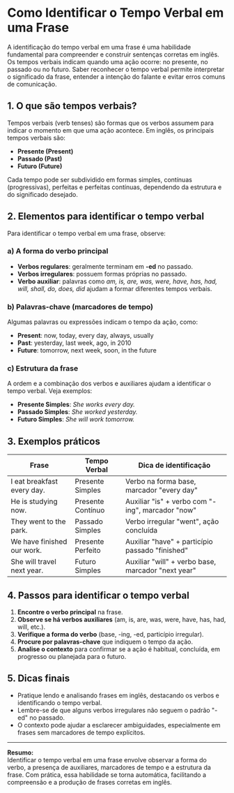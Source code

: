 
# Como Identificar o Tempo Verbal em uma Frase

A identificação do tempo verbal em uma frase é uma habilidade fundamental para compreender e construir sentenças corretas em inglês. Os tempos verbais indicam quando uma ação ocorre: no presente, no passado ou no futuro. Saber reconhecer o tempo verbal permite interpretar o significado da frase, entender a intenção do falante e evitar erros comuns de comunicação.

## 1. O que são tempos verbais?

Tempos verbais (verb tenses) são formas que os verbos assumem para indicar o momento em que uma ação acontece. Em inglês, os principais tempos verbais são:

- **Presente (Present)**
- **Passado (Past)**
- **Futuro (Future)**

Cada tempo pode ser subdividido em formas simples, contínuas (progressivas), perfeitas e perfeitas contínuas, dependendo da estrutura e do significado desejado.

## 2. Elementos para identificar o tempo verbal

Para identificar o tempo verbal em uma frase, observe:

### a) A forma do verbo principal

- **Verbos regulares**: geralmente terminam em **-ed** no passado.
- **Verbos irregulares**: possuem formas próprias no passado.
- **Verbo auxiliar**: palavras como *am, is, are, was, were, have, has, had, will, shall, do, does, did* ajudam a formar diferentes tempos verbais.

### b) Palavras-chave (marcadores de tempo)

Algumas palavras ou expressões indicam o tempo da ação, como:

- **Present**: now, today, every day, always, usually
- **Past**: yesterday, last week, ago, in 2010
- **Future**: tomorrow, next week, soon, in the future

### c) Estrutura da frase

A ordem e a combinação dos verbos e auxiliares ajudam a identificar o tempo verbal. Veja exemplos:

- **Presente Simples**: *She works every day.*
- **Passado Simples**: *She worked yesterday.*
- **Futuro Simples**: *She will work tomorrow.*

## 3. Exemplos práticos

| Frase                        | Tempo Verbal         | Dica de identificação                |
|------------------------------|----------------------|--------------------------------------|
| I eat breakfast every day.   | Presente Simples     | Verbo na forma base, marcador "every day" |
| He is studying now.          | Presente Contínuo    | Auxiliar "is" + verbo com "-ing", marcador "now" |
| They went to the park.       | Passado Simples      | Verbo irregular "went", ação concluída |
| We have finished our work.   | Presente Perfeito    | Auxiliar "have" + particípio passado "finished" |
| She will travel next year.   | Futuro Simples       | Auxiliar "will" + verbo base, marcador "next year" |

## 4. Passos para identificar o tempo verbal

1. **Encontre o verbo principal** na frase.
2. **Observe se há verbos auxiliares** (am, is, are, was, were, have, has, had, will, etc.).
3. **Verifique a forma do verbo** (base, -ing, -ed, particípio irregular).
4. **Procure por palavras-chave** que indiquem o tempo da ação.
5. **Analise o contexto** para confirmar se a ação é habitual, concluída, em progresso ou planejada para o futuro.

## 5. Dicas finais

- Pratique lendo e analisando frases em inglês, destacando os verbos e identificando o tempo verbal.
- Lembre-se de que alguns verbos irregulares não seguem o padrão "-ed" no passado.
- O contexto pode ajudar a esclarecer ambiguidades, especialmente em frases sem marcadores de tempo explícitos.

---

**Resumo:**  
Identificar o tempo verbal em uma frase envolve observar a forma do verbo, a presença de auxiliares, marcadores de tempo e a estrutura da frase. Com prática, essa habilidade se torna automática, facilitando a compreensão e a produção de frases corretas em inglês.
```

